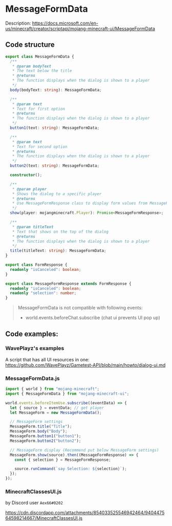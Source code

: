 # MessageFormData

Description: https://docs.microsoft.com/en-us/minecraft/creator/scriptapi/mojang-minecraft-ui/MessageFormData

## Code structure

```ts
export class MessageFormData {
  /**
   * @param bodyText
   * The text below the title
   * @returns
   * The function displays when the dialog is shown to a player
   */
  body(bodyText: string): MessageFormData;

  /**
   * @param text
   * Text for first option
   * @returns
   * The function displays when the dialog is shown to a player
   */
  button1(text: string): MessageFormData;

  /**
   * @param text
   * Text for second option
   * @returns
   * The function displays when the dialog is shown to a player
   */
  button2(text: string): MessageFormData;

  constructor();

  /**
   * @param player
   * Shows the dialog to a specific player
   * @returns
   * Use MessageFormResponse class to display form values from MessageFormData class
   */
  show(player: mojangminecraft.Player): Promise<MessageFormResponse>;

  /**
   * @param titleText
   * Text that shows on the top of the dialog
   * @returns
   * The function displays when the dialog is shown to a player
   */
  title(titleText: string): MessageFormData;
}
```

```ts
export class FormResponse {
  readonly "isCanceled": boolean;
}
```

```ts
export class MessageFormResponse extends FormResponse {
  readonly "isCanceled": boolean;
  readonly "selection": number;
}
```

> MessageFormData is not compatible with following events:
>
> - world.events.beforeChat.subscribe (chat ui prevents UI pop up)

## Code examples:

### WavePlayz's examples

A script that has all UI resources in one:
https://github.com/WavePlayz/Gametest-API/blob/main/howto/dialog-ui.md

### MessageFormData.js

```js
import { world } from "mojang-minecraft";
import { MessageFormData } from "mojang-minecraft-ui";

world.events.beforeItemUse.subscribe((eventData) => {
  let { source } = eventData; // get player
  let MessageForm = new MessageFormData();

  // MessageForm settings
  MessageForm.title("Title");
  MessageForm.body("Body");
  MessageForm.button1("button1");
  MessageForm.button2("button2");

  // MessageForm display (Recommend put below MessageForm settings)
  MessageForm.show(source).then((MessageFormResponse) => {
    const { selection } = MessageFormResponse;

    source.runCommand(`say Selection: ${selection}`);
  });
});
```

### MinecraftClassesUI.js

by Discord user `Aex66#0202`

https://cdn.discordapp.com/attachments/854033525546942464/940447564598214667/MinecraftClassesUI.js